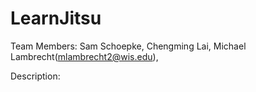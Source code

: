# LearnJitsu

Team Members: Sam Schoepke, Chengming Lai, Michael Lambrecht(mlambrecht2@wis.edu), 

Description:
